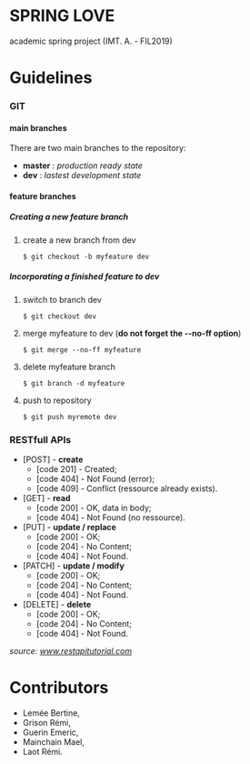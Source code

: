 # SPRING LOVE
academic spring project (IMT. A. - FIL2019)

# Guidelines
### GIT
#### main branches
There are two main branches to the repository:
* **master** : *production ready state*
* **dev** : *lastest development state*

#### feature branches
##### Creating a new feature branch
1. create a new branch from dev
       
       $ git checkout -b myfeature dev

##### Incorporating a finished feature to dev
1. switch to branch dev

       $ git checkout dev

2. merge myfeature to dev (**do not forget the --no-ff option**)

       $ git merge --no-ff myfeature

3. delete myfeature branch

       $ git branch -d myfeature

4. push to repository

       $ git push myremote dev

### RESTfull APIs
* [POST] - **create**
  * [code 201] - Created;
  * [code 404] - Not Found (error);
  * [code 409] - Conflict (ressource already exists).
* [GET] - **read**
  * [code 200] - OK, data in body;
  * [code 404] - Not Found (no ressource).
* [PUT] - **update / replace**
  * [code 200] - OK;
  * [code 204] - No Content;
  * [code 404] - Not Found.
* [PATCH] - **update / modify**
  * [code 200] - OK;
  * [code 204] - No Content;
  * [code 404] - Not Found.
* [DELETE] - **delete**
  * [code 200] - OK;
  * [code 204] - No Content;
  * [code 404] - Not Found.

*source: www.restapitutorial.com*

# Contributors
* Lemée Bertine,
* Grison Rémi,
* Guerin Emeric,
* Mainchain Mael,
* Laot Rémi. 
